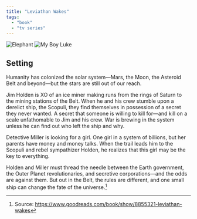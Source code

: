 ```yaml
---
title: "Leviathan Wakes"
tags:
  - "book"
  - "tv series"
---
```


<picture>
    <source
      type="image/jxl"
      srcset="https://res.cloudinary.com/paulapplegate-com/image/upload/c_limit,w_50/f_jxl/elephant-charge_ihudf7.jxl 50w,
  https://res.cloudinary.com/paulapplegate-com/image/upload/c_limit,w_388/f_jxl/elephant-charge_ihudf7.jxl 388w,
  https://res.cloudinary.com/paulapplegate-com/image/upload/c_limit,w_589/f_jxl/elephant-charge_ihudf7.jxl 589w,
  https://res.cloudinary.com/paulapplegate-com/image/upload/c_limit,w_748/f_jxl/elephant-charge_ihudf7.jxl 748w,
  https://res.cloudinary.com/paulapplegate-com/image/upload/c_limit,w_870/f_jxl/elephant-charge_ihudf7.jxl 870w,
  https://res.cloudinary.com/paulapplegate-com/image/upload/c_limit,w_982/f_jxl/elephant-charge_ihudf7.jxl 982w,
  https://res.cloudinary.com/paulapplegate-com/image/upload/c_limit,w_1000/f_jxl/elephant-charge_ihudf7.jxl 1000w,
  https://res.cloudinary.com/paulapplegate-com/image/upload/c_limit,w_2148/f_jxl/elephant-charge_ihudf7.jxl 2148w"
      sizes="(max-width: 50px) 50px,
  (max-width: 388px) 388px,
  (max-width: 589px) 589px,
  (max-width: 748px) 748px,
  (max-width: 870px) 870px,
  (max-width: 982px) 982px,
  (max-width: 1000px) 1000px,
  (max-width: 2148px) 2148px, 100vw"
    >
    <source
      type="image/avif"
      srcset="https://res.cloudinary.com/paulapplegate-com/image/upload/c_limit,w_50/f_jxl/elephant-charge_ihudf7.jxl 50w,
  https://res.cloudinary.com/paulapplegate-com/image/upload/c_limit,w_388/f_jxl/elephant-charge_ihudf7.jxl 388w,
  https://res.cloudinary.com/paulapplegate-com/image/upload/c_limit,w_589/f_jxl/elephant-charge_ihudf7.jxl 589w,
  https://res.cloudinary.com/paulapplegate-com/image/upload/c_limit,w_748/f_jxl/elephant-charge_ihudf7.jxl 748w,
  https://res.cloudinary.com/paulapplegate-com/image/upload/c_limit,w_870/f_jxl/elephant-charge_ihudf7.jxl 870w,
  https://res.cloudinary.com/paulapplegate-com/image/upload/c_limit,w_982/f_jxl/elephant-charge_ihudf7.jxl 982w,
  https://res.cloudinary.com/paulapplegate-com/image/upload/c_limit,w_1000/f_jxl/elephant-charge_ihudf7.jxl 1000w,
  https://res.cloudinary.com/paulapplegate-com/image/upload/c_limit,w_2148/f_jxl/elephant-charge_ihudf7.jxl 2148w"
      sizes="(max-width: 50px) 50px,
  (max-width: 388px) 388px,
  (max-width: 589px) 589px,
  (max-width: 748px) 748px,
  (max-width: 870px) 870px,
  (max-width: 982px) 982px,
  (max-width: 1000px) 1000px,
  (max-width: 2148px) 2148px, 100vw"
    >
    <source
      type="image/jpeg"
      srcset="https://res.cloudinary.com/paulapplegate-com/image/upload/c_limit,w_50/f_jxl/elephant-charge_ihudf7.jxl 50w,
  https://res.cloudinary.com/paulapplegate-com/image/upload/c_limit,w_388/f_jxl/elephant-charge_ihudf7.jxl 388w,
  https://res.cloudinary.com/paulapplegate-com/image/upload/c_limit,w_589/f_jxl/elephant-charge_ihudf7.jxl 589w,
  https://res.cloudinary.com/paulapplegate-com/image/upload/c_limit,w_748/f_jxl/elephant-charge_ihudf7.jxl 748w,
  https://res.cloudinary.com/paulapplegate-com/image/upload/c_limit,w_870/f_jxl/elephant-charge_ihudf7.jxl 870w,
  https://res.cloudinary.com/paulapplegate-com/image/upload/c_limit,w_982/f_jxl/elephant-charge_ihudf7.jxl 982w,
  https://res.cloudinary.com/paulapplegate-com/image/upload/c_limit,w_1000/f_jxl/elephant-charge_ihudf7.jxl 1000w,
  https://res.cloudinary.com/paulapplegate-com/image/upload/c_limit,w_2148/f_jxl/elephant-charge_ihudf7.jxl 2148w"
      sizes="(max-width: 50px) 50px,
  (max-width: 388px) 388px,
  (max-width: 589px) 589px,
  (max-width: 748px) 748px,
  (max-width: 870px) 870px,
  (max-width: 982px) 982px,
  (max-width: 1000px) 1000px,
  (max-width: 2148px) 2148px, 100vw"
    >
    <img
      src="https://res.cloudinary.com/paulapplegate-com/image/upload/c_limit,w_50/f_jxl/elephant-charge_ihudf7.jxl"
      alt="Elephant"
    />
  </picture>

<picture>
    <source
      type="image/jxl"
      srcset="https://res.cloudinary.com/paulapplegate-com/image/upload/c_limit,w_50/f_jxl/Luke_suyrky.jxl 50w,
  https://res.cloudinary.com/paulapplegate-com/image/upload/c_limit,w_712/f_jxl/Luke_suyrky.jxl 712w,
  https://res.cloudinary.com/paulapplegate-com/image/upload/c_limit,w_989/f_jxl/Luke_suyrky.jxl 989w,
  https://res.cloudinary.com/paulapplegate-com/image/upload/c_limit,w_1000/f_jxl/Luke_suyrky.jxl 1000w,
  https://res.cloudinary.com/paulapplegate-com/image/upload/c_limit,w_2148/f_jxl/Luke_suyrky.jxl 2148w"
      sizes="(max-width: 50px) 50px,
  (max-width: 712px) 712px,
  (max-width: 989px) 989px,
  (max-width: 1000px) 1000px,
  (max-width: 2148px) 2148px, 100vw"
    >
    <source
      type="image/avif"
      srcset="https://res.cloudinary.com/paulapplegate-com/image/upload/c_limit,w_50/f_jxl/Luke_suyrky.jxl 50w,
  https://res.cloudinary.com/paulapplegate-com/image/upload/c_limit,w_712/f_jxl/Luke_suyrky.jxl 712w,
  https://res.cloudinary.com/paulapplegate-com/image/upload/c_limit,w_989/f_jxl/Luke_suyrky.jxl 989w,
  https://res.cloudinary.com/paulapplegate-com/image/upload/c_limit,w_1000/f_jxl/Luke_suyrky.jxl 1000w,
  https://res.cloudinary.com/paulapplegate-com/image/upload/c_limit,w_2148/f_jxl/Luke_suyrky.jxl 2148w"
      sizes="(max-width: 50px) 50px,
  (max-width: 712px) 712px,
  (max-width: 989px) 989px,
  (max-width: 1000px) 1000px,
  (max-width: 2148px) 2148px, 100vw"
    >
    <source
      type="image/jpeg"
      srcset="https://res.cloudinary.com/paulapplegate-com/image/upload/c_limit,w_50/f_jxl/Luke_suyrky.jxl 50w,
  https://res.cloudinary.com/paulapplegate-com/image/upload/c_limit,w_712/f_jxl/Luke_suyrky.jxl 712w,
  https://res.cloudinary.com/paulapplegate-com/image/upload/c_limit,w_989/f_jxl/Luke_suyrky.jxl 989w,
  https://res.cloudinary.com/paulapplegate-com/image/upload/c_limit,w_1000/f_jxl/Luke_suyrky.jxl 1000w,
  https://res.cloudinary.com/paulapplegate-com/image/upload/c_limit,w_2148/f_jxl/Luke_suyrky.jxl 2148w"
      sizes="(max-width: 50px) 50px,
  (max-width: 712px) 712px,
  (max-width: 989px) 989px,
  (max-width: 1000px) 1000px,
  (max-width: 2148px) 2148px, 100vw"
    >
    <img
      src="https://res.cloudinary.com/paulapplegate-com/image/upload/c_limit,w_50/f_jxl/Luke_suyrky.jxl"
      alt="My Boy Luke"
    />
  </picture>

## Setting

Humanity has colonized the solar system—Mars, the Moon, the Asteroid Belt and beyond—but the stars are still out of our reach.

Jim Holden is XO of an ice miner making runs from the rings of Saturn to the mining stations of the Belt. When he and his crew stumble upon a derelict ship, the Scopuli, they find themselves in possession of a secret they never wanted. A secret that someone is willing to kill for—and kill on a scale unfathomable to Jim and his crew. War is brewing in the system unless he can find out who left the ship and why.

Detective Miller is looking for a girl. One girl in a system of billions, but her parents have money and money talks. When the trail leads him to the Scopuli and rebel sympathizer Holden, he realizes that this girl may be the key to everything.

Holden and Miller must thread the needle between the Earth government, the Outer Planet revolutionaries, and secretive corporations—and the odds are against them. But out in the Belt, the rules are different, and one small ship can change the fate of the universe.[^1]

[^1]: Source: https://www.goodreads.com/book/show/8855321-leviathan-wakes
